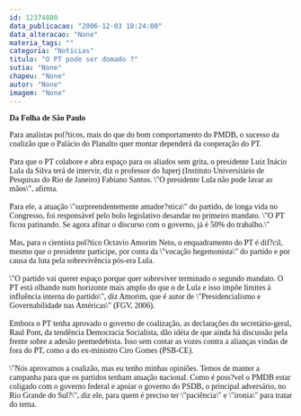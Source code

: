 ```yaml
---
id: 12374880
data_publicacao: "2006-12-03 10:24:00"
data_alteracao: "None"
materia_tags: ""
categoria: "Notícias"
titulo: "O PT pode ser domado ?"
sutia: "None"
chapeu: "None"
autor: "None"
imagem: "None"
---
```

<p><P><STRONG><FONT face=Verdana>Da Folha de São Paulo</FONT></STRONG></P></p>
<p><P><FONT face=Verdana>Para analistas pol?ticos, mais do que do bom comportamento do PMDB, o sucesso da coalizão que o Palácio do Planalto quer montar dependerá da cooperação do PT.<BR><BR>Para que o PT colabore e abra espaço para os aliados sem grita, o presidente Luiz Inácio Lula da Silva terá de intervir, diz o professor do Iuperj (Instituto Universitário de Pesquisas do Rio de Janeiro) Fabiano Santos. \"O presidente Lula não pode lavar as mãos\", afirma.<BR><BR>Para ele, a atuação \"surpreendentemente amador?stica\" do partido, de longa vida no Congresso, foi responsável pelo bolo legislativo desandar no primeiro mandato. \"O PT ficou patinando. Se agora afinar o discurso com o governo, já é 50% do trabalho.\"<BR><BR>Mas, para o cientista pol?tico Octavio Amorim Neto, o enquadramento do PT é dif?cil, mesmo que o presidente participe, por conta da \"vocação hegemonista\" do partido e por causa da luta pela sobrevivência pós-era Lula.<BR><BR>\"O partido vai querer espaço porque quer sobreviver terminado o segundo mandato. O PT está olhando num horizonte mais amplo do que o de Lula e isso impõe limites à influência interna do partido\", diz Amorim, que é autor de \"Presidencialismo e Governabilidade nas Américas\" (FGV, 2006).<BR><BR>Embora o PT tenha aprovado o governo de coalização, as declarações do secretário-geral, Raul Pont, da tendência Democracia Socialista, dão idéia de que ainda há discussão pela frente sobre a adesão peemedebista. Isso sem contar as vozes contra a alianças vindas de fora do PT, como a do ex-ministro Ciro Gomes (PSB-CE).<BR><BR>\"Nós aprovamos a coalizão, mas eu tenho minhas opiniões. Temos de manter a campanha para que os partidos tenham atuação nacional. Como é poss?vel o PMDB estar coligado com o governo federal e apoiar o governo do PSDB, o principal adversário, no Rio Grande do Sul?\", diz ele, para quem é preciso ter \"paciência\" e \"ironia\" para tratar do tema.<BR></FONT></P> </p>
